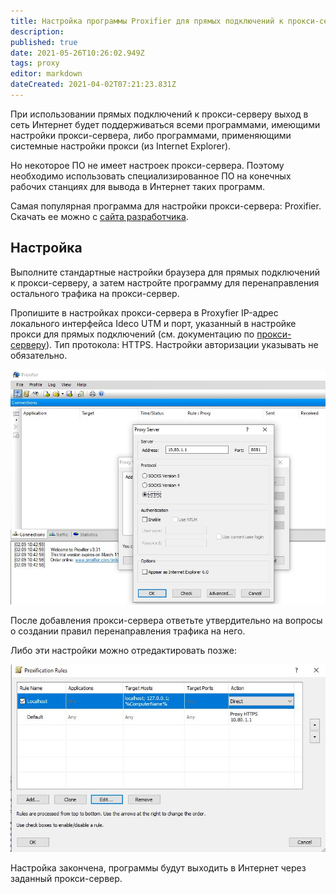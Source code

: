 ```yaml
---
title: Настройка программы Proxifier для прямых подключений к прокси-серверу
description: 
published: true
date: 2021-05-26T10:26:02.949Z
tags: proxy
editor: markdown
dateCreated: 2021-04-02T07:21:23.831Z
---
```


При использовании прямых подключений к прокси-серверу выход в сеть Интернет будет поддерживаться всеми программами, имеющими настройки прокси-сервера, либо программами, применяющими системные настройки прокси (из Internet Explorer).

Но некоторое ПО не имеет настроек прокси-сервера. Поэтому необходимо использовать специализированное ПО на конечных рабочих станциях для вывода в Интернет таких программ.

Самая популярная программа для настройки прокси-сервера: Proxifier. Скачать ее можно с [сайта разработчика](http://www.proxifier.com/).

## Настройка

Выполните стандартные настройки браузера для прямых подключений к прокси-серверу, а затем настройте программу для перенаправления остального трафика на прокси-сервер.

Пропишите в настройках прокси-сервера в Proxyfier IP-адрес локального интерфейса Ideco UTM и порт, указанный в настройке прокси для прямых подключений (см. документацию по [прокси-серверу](/Настройка/Сервисы/Прокси/Прокси-сервер)). Тип протокола: HTTPS. Настройки авторизации указывать не обязательно.

![proxyfier.jpg](/proxyfier.jpg)

После добавления прокси-сервера ответьте утвердительно на вопросы о создании правил перенаправления трафика на него.

Либо эти настройки можно отредактировать позже:

![proxyfier02.jpg](/proxyfier02.jpg)

Настройка закончена, программы будут выходить в Интернет через заданный прокси-сервер.